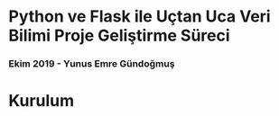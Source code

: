 # Python ve Flask ile Uçtan Uca Veri Bilimi Proje Geliştirme Süreci
### Ekim 2019 - Yunus Emre Gündoğmuş


# Kurulum

